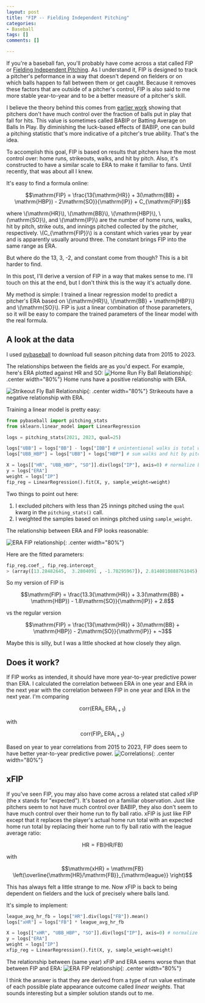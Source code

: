 ```yaml
---
layout: post
title: "FIP -- Fielding Independent Pitching"
categories:
- Baseball
tags: []
comments: []

---
```


If you're a baseball fan, you'll probably have come across a stat called FIP or [Fielding Independent Pitching](https://library.fangraphs.com/pitching/fip/). 
As I understand it, FIP is designed to track a pitcher's peformance in a way that doesn't depend on fielders or on which balls happen to fall between them or get caught.
Because it removes these factors that are outside of a pitcher's control, FIP is also said to me more stable year-to-year and to be a better measure of a pitcher's skill.

I believe the theory behind this comes from [earlier work](https://www.baseballprospectus.com/news/article/878/pitching-and-defense-how-much-control-do-hurlers-have/) showing that pitchers don't have much control over the fraction of balls put in play that fall for hits.
This value is sometimes called BABIP or Batting Average on Balls In Play.
By diminishing the luck-based effects of BABIP, one can build a pitching statistic that's more indicative of a pitcher's true ability.
That's the idea.

To accomplish this goal, FIP is based on results that pitchers have the most control over: home runs, strikeouts, walks, and hit by pitch.
Also, it's constructed to have a similar scale to ERA to make it familiar to fans.
Until recently, that was about all I knew. 

It's easy to find a formula online:

$$\mathrm{FIP} = \frac{13{\mathrm{HR}} + 3(\mathrm{BB} + \mathrm{HBP}) - 2\mathrm{SO}}{\mathrm{IP}} + C_{\mathrm{FIP}}$$

where \\(\mathrm{HR}\\), \\(\mathrm{BB}\\), \\(\mathrm{HBP}\\), \\(\mathrm{SO}\\), and \\(\mathrm{IP}\\) are the number of home runs, walks, hit by pitch, strike outs, and innings pitched collected by the pitcher, respectively.
\\(C_{\mathrm{FIP}}\\) is a constant which varies year by year and is apparently usually around three.
The constant brings FIP into the same range as ERA.

But where do the 13, 3, -2, and constant come from though?
This is a bit harder to find.

In this post, I'll derive a version of FIP in a way that makes sense to me.
I'll touch on this at the end, but I don't think this is the way it's actually done.

My method is simple: I trained a linear regression model to predict a pitcher's ERA based on \\(\mathrm{HR}\\), \\(\mathrm{BB} + \mathrm{HBP}\\) and \\(\mathrm{SO}\\).
FIP is just a linear combination of those parameters, so it will be easy to compare the trained parameters of the linear model with the real formula.
<!-- To distinguish it from the normal version, I'll call it FIFIP or FIP Indpenendent Fielding Independent Pitching. -->


## A look at the data

I used [pybaseball]((https://github.com/jldbc/pybaseball)) to download full season pitching data from 2015 to 2023.

The relationships between the fields are as you'd expect.
For example, here's ERA plotted against HR and SO:
![Home Run Fly Ball Relationship](/assets/img/2024/02/hr_era.png){: .center width="80%"}
Home runs have a positive relationship with ERA.

![Strikeout Fly Ball Relationship](/assets/img/2024/02/so_era.png){: .center width="80%"}
Strikeouts have a negative relationship with ERA.

Training a linear model is pretty easy:
```python
from pybaseball import pitching_stats
from sklearn.linear_model import LinearRegression

logs = pitching_stats(2021, 2023, qual=25)

logs["UBB"] = logs["BB"] - logs["IBB"] # unintentional walks is total walks minus intentional walks
logs["UBB_HBP"] = logs["UBB"] + logs["HBP"] # sum walks and hit by pitch

X = logs[["HR", "UBB_HBP", "SO"]].div(logs["IP"], axis=0) # normalize by innings pitched
y = logs["ERA"]
weight = logs["IP"]
fip_reg = LinearRegression().fit(X, y, sample_weight=weight)
```
Two things to point out here:

1. I excluded pitchers with less than 25 innings pitched using the `qual` kwarg in the `pitching_stats()` call.
2. I weighted the samples based on innings pitched using `sample_weight`.

The relationship between ERA and FIP looks reasonable:

![ERA FIP relationship](/assets/img/2024/02/era_fip.png){: .center width="80%"}

Here are the fitted parameters:
```python
fip_reg.coef_, fip_reg.intercept_
> (array([13.28482645,  3.2804091 , -1.78295967]), 2.8140810888761045)
```
So my version of FIP is

$$\mathrm{FIP} = \frac{13.3{\mathrm{HR}} + 3.3(\mathrm{BB} + \mathrm{HBP}) - 1.8\mathrm{SO}}{\mathrm{IP}} + 2.8$$

vs the regular version

$$\mathrm{FIP} = \frac{13{\mathrm{HR}} + 3(\mathrm{BB} + \mathrm{HBP}) - 2\mathrm{SO}}{\mathrm{IP}} + ~3$$

Maybe this is silly, but I was a little shocked at how closely they align.

## Does it work?
If FIP works as intended, it should have more year-to-year predictive power than ERA.
I calculated the correlation between ERA in one year and ERA in the next year with the correlation between FIP in one year and ERA in the next year.
I'm comparing

$$\mathrm{corr}\left(\mathrm{ERA}_i, \mathrm{ERA}_{i+1}\right)$$

with

$$\mathrm{corr}\left(\mathrm{FIP}_i, \mathrm{ERA}_{i+1}\right)$$

Based on year to year correlations from 2015 to 2023, FIP does seem to have better year-to-year predictive power.
![Correlations](/assets/img/2024/02/correlations.png){: .center width="80%"}

## xFIP
If you've seen FIP, you may also have come across a related stat called xFIP (the x stands for "expected").
It's based on a familiar observation.
Just like pitchers seem to not have much control over BABIP, they also don't seem to have much control over their home run to fly ball ratio.
xFIP is just like FIP except that it replaces the player's actual home run total with an expected home run total by replacing their home run to fly ball ratio with the league average ratio:

$$\mathrm{HR} = \mathrm{FB} \left(\mathrm{HR}/\mathrm{FB}\right)$$

with 

$$\mathrm{xHR} = \mathrm{FB} \left(\overline{\mathrm{HR}/\mathrm{FB}}_{\mathrm{league}} \right)$$

This has always felt a little strange to me.
Now xFIP is back to being dependent on fielders and the luck of precisely where balls land.

It's simple to implement:
```python
league_avg_hr_fb = logs["HR"].div(logs["FB"]).mean()
logs["xHR"] = logs["FB"] * league_avg_hr_fb

X = logs[["xHR", "UBB_HBP", "SO"]].div(logs["IP"], axis=0) # normalize by innings pitched
y = logs["ERA"]
weight = logs["IP"]
xfip_reg = LinearRegression().fit(X, y, sample_weight=weight)
```
The relationship between (same year) xFIP and ERA seems worse than that between FIP and ERA:
![ERA FIP relationship](/assets/img/2024/02/era_xfip.png){: .center width="80%"}

I think the answer is that they are derived from a type of run value estimate of each possible plate appearance outcome called _linear weights_.
That sounds interesting but a simpler solution stands out to me.